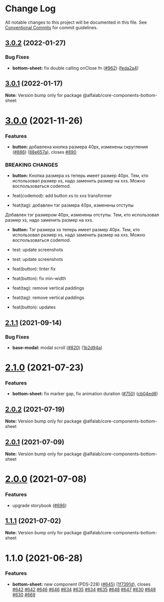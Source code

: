 # Change Log

All notable changes to this project will be documented in this file.
See [Conventional Commits](https://conventionalcommits.org) for commit guidelines.

## [3.0.2](https://github.com/alfa-laboratory/core-components/compare/@alfalab/core-components-bottom-sheet@3.0.1...@alfalab/core-components-bottom-sheet@3.0.2) (2022-01-27)


### Bug Fixes

* **bottom-sheet:** fix double calling onClose fn ([#962](https://github.com/alfa-laboratory/core-components/issues/962)) ([feda2a4](https://github.com/alfa-laboratory/core-components/commit/feda2a4c8d3a4f40a1ab9c40eb21f5359e4fa538))





## [3.0.1](https://github.com/alfa-laboratory/core-components/compare/@alfalab/core-components-bottom-sheet@3.0.0...@alfalab/core-components-bottom-sheet@3.0.1) (2022-01-17)

**Note:** Version bump only for package @alfalab/core-components-bottom-sheet





# [3.0.0](https://github.com/alfa-laboratory/core-components/compare/@alfalab/core-components-bottom-sheet@2.1.1...@alfalab/core-components-bottom-sheet@3.0.0) (2021-11-26)


### Features

* **button:** добавлена кнопка размера 40px, изменены скругления ([#886](https://github.com/alfa-laboratory/core-components/issues/886)) ([88e657a](https://github.com/alfa-laboratory/core-components/commit/88e657a9f0f68b8b58f6e9437053954ee984f83c)), closes [#890](https://github.com/alfa-laboratory/core-components/issues/890)


### BREAKING CHANGES

* **button:** Кнопка размера xs теперь имеет размер 40px. Тем, кто использовал размер xs, надо
заменить размер  на xxs. Можно воспользоваться codemod.

* feat(codemod): add button xs to xxs transformer

* feat(tag): добавлен тэг размера 40px, изменены отступы

Добавлен тэг размером 40px, изменены отступы. Тем, кто использовал размер xs, надо заменить размер
на xxs.
* **button:** Тэг размера xs теперь имеет размер 40px. Тем, кто использовал размер xs, надо
заменить размер на xxs. Можно воспользоваться codemod.

* test: update screenshots

* test: update screenshots

* feat(button): linter fix

* feat(button): fix min-width

* feat(tag): remove vertical paddings

* feat(tag): remove vertical paddings

* feat(button): updates





## [2.1.1](https://github.com/alfa-laboratory/core-components/compare/@alfalab/core-components-bottom-sheet@2.1.0...@alfalab/core-components-bottom-sheet@2.1.1) (2021-09-14)


### Bug Fixes

* **base-modal:** modal scroll ([#820](https://github.com/alfa-laboratory/core-components/issues/820)) ([1b2d94a](https://github.com/alfa-laboratory/core-components/commit/1b2d94ad45e04145bf1292d749ae2028702dc622))





# [2.1.0](https://github.com/alfa-laboratory/core-components/compare/@alfalab/core-components-bottom-sheet@2.0.2...@alfalab/core-components-bottom-sheet@2.1.0) (2021-07-23)


### Features

* **bottom-sheet:** fix marker gap, fix animation duration ([#750](https://github.com/alfa-laboratory/core-components/issues/750)) ([cb04ed8](https://github.com/alfa-laboratory/core-components/commit/cb04ed8cc214fac9dba32a0ab39a4399743d5bfc))





## [2.0.2](https://github.com/alfa-laboratory/core-components/compare/@alfalab/core-components-bottom-sheet@2.0.1...@alfalab/core-components-bottom-sheet@2.0.2) (2021-07-19)

**Note:** Version bump only for package @alfalab/core-components-bottom-sheet





## [2.0.1](https://github.com/alfa-laboratory/core-components/compare/@alfalab/core-components-bottom-sheet@2.0.0...@alfalab/core-components-bottom-sheet@2.0.1) (2021-07-09)

**Note:** Version bump only for package @alfalab/core-components-bottom-sheet





# [2.0.0](https://github.com/alfa-laboratory/core-components/compare/@alfalab/core-components-bottom-sheet@1.1.1...@alfalab/core-components-bottom-sheet@2.0.0) (2021-07-08)


### Features

* upgrade storybook ([#696](https://github.com/alfa-laboratory/core-components/issues/696))

## [1.1.1](https://github.com/alfa-laboratory/core-components/compare/@alfalab/core-components-bottom-sheet@1.1.0...@alfalab/core-components-bottom-sheet@1.1.1) (2021-07-02)

**Note:** Version bump only for package @alfalab/core-components-bottom-sheet





# 1.1.0 (2021-06-28)


### Features

* **bottom-sheet:** new component (PDS-228) ([#645](https://github.com/alfa-laboratory/core-components/issues/645)) ([1f7391d](https://github.com/alfa-laboratory/core-components/commit/1f7391df16a270d8a3a28b8ebaf98d0ed0928bc8)), closes [#642](https://github.com/alfa-laboratory/core-components/issues/642) [#642](https://github.com/alfa-laboratory/core-components/issues/642) [#646](https://github.com/alfa-laboratory/core-components/issues/646) [#646](https://github.com/alfa-laboratory/core-components/issues/646) [#634](https://github.com/alfa-laboratory/core-components/issues/634) [#635](https://github.com/alfa-laboratory/core-components/issues/635) [#634](https://github.com/alfa-laboratory/core-components/issues/634) [#635](https://github.com/alfa-laboratory/core-components/issues/635) [#648](https://github.com/alfa-laboratory/core-components/issues/648) [#647](https://github.com/alfa-laboratory/core-components/issues/647) [#630](https://github.com/alfa-laboratory/core-components/issues/630) [#648](https://github.com/alfa-laboratory/core-components/issues/648) [#630](https://github.com/alfa-laboratory/core-components/issues/630) [#669](https://github.com/alfa-laboratory/core-components/issues/669)
